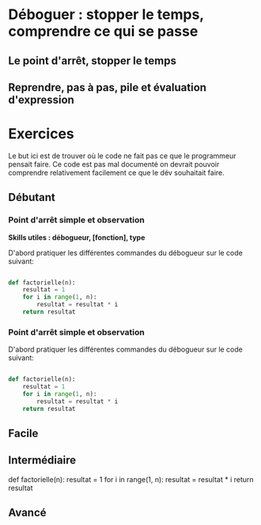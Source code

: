 # Déboguer : stopper le temps, comprendre ce qui se passe

[//]: # (TODO VIDEO débogage simple PyCharm)

## Le point d'arrêt, stopper le temps

## Reprendre, pas à pas, pile et évaluation d'expression



# Exercices

Le but ici est de trouver où le code ne fait pas ce que le programmeur pensait faire. Ce code est 
pas mal documenté on devrait pouvoir comprendre relativement facilement ce que le dév souhaitait faire.

## Débutant

### Point d'arrêt simple et observation

**Skills utiles : débogueur, [fonction], type**

D'abord pratiquer les différentes commandes du débogueur sur le code suivant:

```python

def factorielle(n):
    resultat = 1
    for i in range(1, n):
        resultat = resultat * i
    return resultat
```

### Point d'arrêt simple et observation

D'abord pratiquer les différentes commandes du débogueur sur le code suivant:

```python

def factorielle(n):
    resultat = 1
    for i in range(1, n):
        resultat = resultat * i
    return resultat
```

## Facile


## Intermédiaire

def factorielle(n):
    resultat = 1
    for i in range(1, n):
        resultat = resultat * i
    return resultat

## Avancé




